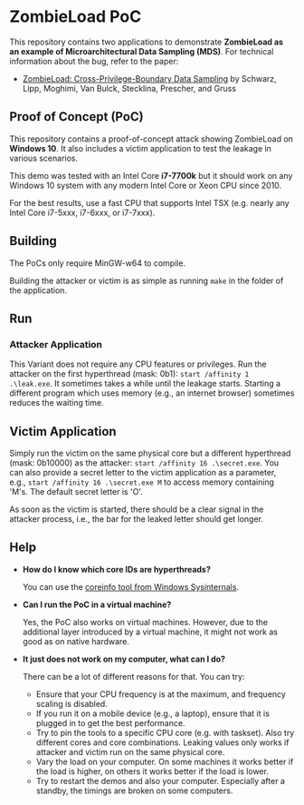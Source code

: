 # ZombieLoad PoC

This repository contains two applications to demonstrate **ZombieLoad as an example of Microarchitectural Data Sampling (MDS)**. For technical information about the bug, refer to the paper:

* [ZombieLoad: Cross-Privilege-Boundary Data Sampling](https://zombieload.com/zombieload.pdf) by Schwarz, Lipp, Moghimi, Van Bulck, Stecklina, Prescher, and Gruss

## Proof of Concept (PoC)

This repository contains a proof-of-concept attack showing ZombieLoad on **Windows 10**. It also includes a victim application to test the leakage in various scenarios. 

This demo was tested with an Intel Core **i7-7700k** but it should work on any Windows 10 system with any modern Intel Core or Xeon CPU since 2010. 

For the best results, use a fast CPU that supports Intel TSX (e.g. nearly any Intel Core i7-5xxx, i7-6xxx, or i7-7xxx). 

## Building

The PoCs only require MinGW-w64 to compile. 

Building the attacker or victim is as simple as running `make` in the folder of the application. 

## Run

### Attacker Application

This Variant does not require any CPU features or privileges. 
Run the attacker on the first hyperthread (mask: 0b1): `start /affinity 1 .\leak.exe`. It sometimes takes a while until the leakage starts. Starting a different program which uses memory (e.g., an internet browser) sometimes reduces the waiting time. 

## Victim Application

Simply run the victim on the same physical core but a different hyperthread (mask: 0b10000) as the attacker: `start /affinity 16 .\secret.exe`. You can also provide a secret letter to the victim application as a parameter, e.g., `start /affinity 16 .\secret.exe M` to access memory containing 'M's. The default secret letter is 'O'. 

As soon as the victim is started, there should be a clear signal in the attacker process, i.e., the bar for the leaked letter should get longer. 

## Help

* **How do I know which core IDs are hyperthreads?**
 
    You can use the [coreinfo tool from Windows Sysinternals](https://docs.microsoft.com/en-us/sysinternals/downloads/coreinfo). 

* **Can I run the PoC in a virtual machine?**

    Yes, the PoC also works on virtual machines. However, due to the additional layer introduced by a virtual machine, it might not work as good as on native hardware. 

* **It just does not work on my computer, what can I do?**

    There can be a lot of different reasons for that. You can try:
    
    * Ensure that your CPU frequency is at the maximum, and frequency scaling is disabled.
    * If you run it on a mobile device (e.g., a laptop), ensure that it is plugged in to get the best performance.
    * Try to pin the tools to a specific CPU core (e.g. with taskset). Also try different cores and core combinations. Leaking values only works if attacker and victim run on the same physical core. 
    * Vary the load on your computer. On some machines it works better if the load is higher, on others it works better if the load is lower.
    * Try to restart the demos and also your computer. Especially after a standby, the timings are broken on some computers. 
